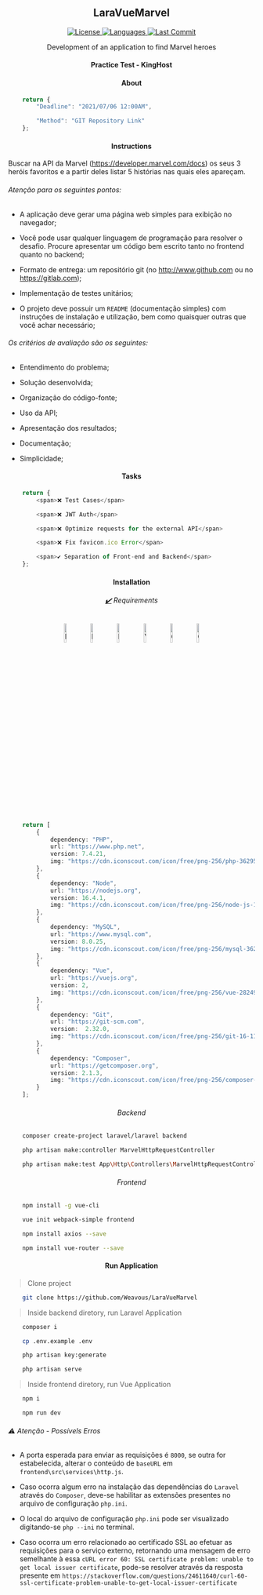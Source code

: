 <h2 align="center">LaraVueMarvel</h2>

<p align="center">
    <a href="#">
        <img alt="License" src="https://img.shields.io/github/license/Weavous/LaraVueMarvel">
    </a>
    <a href="#">
        <img alt="Languages" src="https://img.shields.io/github/languages/count/Weavous/LaraVueMarvel">
    </a>
    <a href="#">
        <img alt="Last Commit" src="https://img.shields.io/github/last-commit/Weavous/LaraVueMarvel">
    </a>
</p>

<p align="center">Development of an application to find Marvel heroes</p>

<h4 align="center">Practice Test - KingHost</h4>

<h4 align="center">About</h4>

```typescript
    return {
        "Deadline": "2021/07/06 12:00AM",

        "Method": "GIT Repository Link"
    };
```

<h4 align="center">Instructions</h4>

Buscar na API da Marvel (https://developer.marvel.com/docs) os seus 3 heróis favoritos e a partir deles listar 5 histórias nas quais eles apareçam.

<h6>Atenção para os seguintes pontos:</h6>

- A aplicação deve gerar uma página web simples para exibição no navegador;

- Você pode usar qualquer linguagem de programação para resolver o desafio. Procure apresentar um código bem escrito tanto no frontend quanto no backend;

- Formato de entrega: um repositório git (no http://www.github.com ou no https://gitlab.com);

- Implementação de testes unitários;

- O projeto deve possuir um `README` (documentação simples) com instruções de instalação e utilização, bem como quaisquer outras que você achar necessário;

<h6>Os critérios de avaliação são os seguintes:</h6>

- Entendimento do problema;

- Solução desenvolvida;

- Organização do código-fonte;

- Uso da API;

- Apresentação dos resultados;

- Documentação;

- Simplicidade;

<h4 align="center">Tasks</h4>

```typescript
    return {
        <span>❌ Test Cases</span>

        <span>❌ JWT Auth</span>

        <span>❌ Optimize requests for the external API</span>

        <span>❌ Fix favicon.ico Error</span>

        <span>✔️ Separation of Front-end and Backend</span>
    };
```

<h4 align="center">Installation</h4>

<h6 align="center"><a href="https://iconscout.com">✔️</a> Requirements</h6>

<p align="center">
    <img width="10%" src="https://cdn.iconscout.com/icon/free/png-256/php-3629567-3032350.png" alt="PHP Logo">
    <img width="10%" src="https://cdn.iconscout.com/icon/free/png-256/node-js-1-1174935.png" alt="Node Logo">
    <img width="10%" src="https://cdn.iconscout.com/icon/free/png-256/mysql-3628940-3030165.png" alt="MySQL Logo">
    <img width="10%" src="https://cdn.iconscout.com/icon/free/png-256/vue-282497.png" alt="Vue Logo">
    <img width="10%" src="https://cdn.iconscout.com/icon/free/png-256/git-16-1175195.png" alt="Git Logo">
    <img width="10%" src="https://cdn.iconscout.com/icon/free/png-256/composer-285363.png" alt="Composer Logo">
</p>

```typescript
    return [
        {
            dependency: "PHP",
            url: "https://www.php.net",
            version: 7.4.21,
            img: "https://cdn.iconscout.com/icon/free/png-256/php-3629567-3032350.png"
        },
        {
            dependency: "Node",
            url: "https://nodejs.org",
            version: 16.4.1,
            img: "https://cdn.iconscout.com/icon/free/png-256/node-js-1-1174935.png"
        },
        {
            dependency: "MySQL",
            url: "https://www.mysql.com",
            version: 8.0.25,
            img: "https://cdn.iconscout.com/icon/free/png-256/mysql-3628940-3030165.png"
        },
        {
            dependency: "Vue",
            url: "https://vuejs.org",
            version: 2,
            img: "https://cdn.iconscout.com/icon/free/png-256/vue-282497.png"
        },
        {
            dependency: "Git",
            url: "https://git-scm.com",
            version:  2.32.0,
            img: "https://cdn.iconscout.com/icon/free/png-256/git-16-1175195.png"
        },
        {
            dependency: "Composer",
            url: "https://getcomposer.org",
            version: 2.1.3,
            img: "https://cdn.iconscout.com/icon/free/png-256/composer-285363.png"
        }
    ];
```

<h6 align="center">Backend</h6>

```bash
    composer create-project laravel/laravel backend
```

```bash
    php artisan make:controller MarvelHttpRequestController
```

```bash
    php artisan make:test App\Http\Controllers\MarvelHttpRequestControllerTest
```

<h6 align="center">Frontend</h6>

```bash
    npm	install	-g vue-cli
```

```bash
    vue init webpack-simple frontend
```

```bash
    npm	install	axios --save
```

```bash
    npm install vue-router --save
```

<h4 align="center">Run Application</h4>

> Clone project

```bash
    git clone https://github.com/Weavous/LaraVueMarvel
```

> Inside backend diretory, run Laravel Application

```bash
    composer i
```

```bash
    cp .env.example .env
```

```bash
    php artisan key:generate
```

```bash
    php artisan serve
```

> Inside frontend diretory, run Vue Application

```bash
    npm i
```

```bash
    npm run dev
```

<h6>⚠️ Atenção - Possívels Erros</h6>

* A porta esperada para enviar as requisições é `8000`, se outra for estabelecida, alterar o conteúdo de `baseURL` em `frontend\src\services\http.js`.

* Caso ocorra algum erro na instalação das dependências do `Laravel` através do `Composer`, deve-se habilitar as extensões presentes no arquivo de configuração `php.ini`.

* O local do arquivo de configuração `php.ini` pode ser visualizado digitando-se `php --ini` no terminal.

* Caso ocorra um erro relacionado ao certificado SSL ao efetuar as requisições para o serviço externo, retornando uma mensagem de erro semelhante à essa `cURL error 60: SSL certificate problem: unable to get local issuer certificate`, pode-se resolver através da resposta presente em `https://stackoverflow.com/questions/24611640/curl-60-ssl-certificate-problem-unable-to-get-local-issuer-certificate`